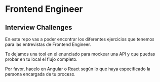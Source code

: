 # Frontend Engineer

## Interview Challenges

En este repo vas a poder encontrar los diferentes ejercicios que tenemos para las entrevistas de Frontend Engineer.

Te dejamos una tool en el enunciado para mockear una API y que puedas probar en tu local el flujo completo.

Por favor, hacelo en Angular o React según lo que haya especificado la persona encargada de tu proceso.